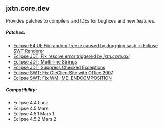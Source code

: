 jxtn.core.dev
-------------
Provides patches to compilers and IDEs for bugfixes and new features.

##### Patches:
 - [Eclipse E4 UI; Fix random freeze caused by dragging sash in Eclipse SWT Renderer](patches/e4ui-fix_sash_dragging.md)
 - [Eclipse JDT; Fix resolve error triggered by *jxtn.core.axi*](patches/jdt-fix_inner_type.md)
 - [Eclipse JDT; Multi-line Strings](patches/jdt-multiline_string.md)
 - [Eclipse JDT; Suppress Checked Exceptions](patches/jdt-suppress_exception.md)
 - [Eclipse SWT; Fix OleClientSite with Office 2007](patches/swt-fix_ole_office.md)
 - [Eclipse SWT; Fix WM_IME_ENDCOMPOSITION](patches/swt-fix_ime_end.md)

##### Compatibility:
 - Eclipse 4.4 Luna
 - Eclipse 4.5 Mars
 - Eclipse 4.5.1 Mars 1
 - Eclipse 4.5.2 Mars 2
